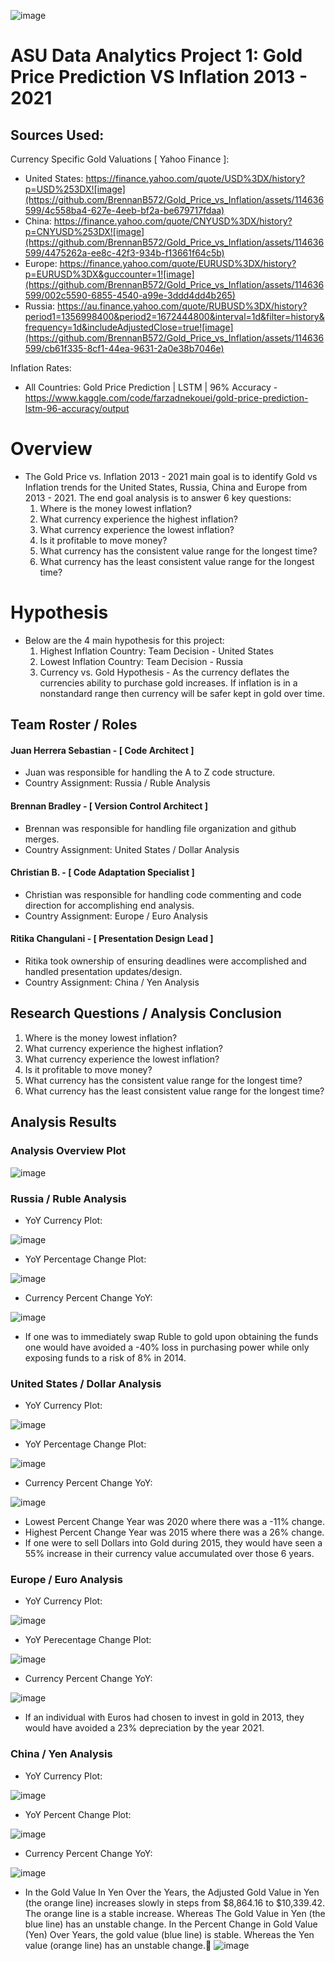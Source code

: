 ![image](https://github.com/BrennanB572/Gold_Price_vs_Inflation/assets/114636599/62c67771-86cf-4acf-989d-6999e2971786)


# ASU Data Analytics Project 1: Gold Price Prediction VS Inflation 2013 - 2021

## Sources Used:
Currency Specific Gold Valuations [ Yahoo Finance ]: 
- United States: https://finance.yahoo.com/quote/USD%3DX/history?p=USD%253DX![image](https://github.com/BrennanB572/Gold_Price_vs_Inflation/assets/114636599/4c558ba4-627e-4eeb-bf2a-be679717fdaa)
- China: https://finance.yahoo.com/quote/CNYUSD%3DX/history?p=CNYUSD%253DX![image](https://github.com/BrennanB572/Gold_Price_vs_Inflation/assets/114636599/4475262a-ee8c-42f3-934b-f13661f64c5b)
- Europe: https://finance.yahoo.com/quote/EURUSD%3DX/history?p=EURUSD%3DX&guccounter=1![image](https://github.com/BrennanB572/Gold_Price_vs_Inflation/assets/114636599/002c5590-6855-4540-a99e-3ddd4dd4b265)
- Russia: https://au.finance.yahoo.com/quote/RUBUSD%3DX/history?period1=1356998400&period2=1672444800&interval=1d&filter=history&frequency=1d&includeAdjustedClose=true![image](https://github.com/BrennanB572/Gold_Price_vs_Inflation/assets/114636599/cb61f335-8cf1-44ea-9631-2a0e38b7046e)


Inflation Rates:
- All Countries: Gold Price Prediction | LSTM | 96% Accuracy - https://www.kaggle.com/code/farzadnekouei/gold-price-prediction-lstm-96-accuracy/output

# Overview
- The Gold Price vs. Inflation 2013 - 2021 main goal is to identify Gold vs Inflation trends for the United States, Russia, China and Europe from 2013 - 2021. The end goal analysis is to answer 6 key questions:
  1. Where is the money lowest inflation?
  2. What currency experience the highest inflation?
  3. What currency experience the lowest inflation?
  4. Is it profitable to move money?
  5. What currency has the consistent value range for the longest time?
  6. What currency has the least consistent value range for the longest time?

# Hypothesis
- Below are the 4 main hypothesis for this project:
   1. Highest Inflation Country: Team Decision - United States
   2. Lowest Inflation Country: Team Decision - Russia
   3. Currency vs. Gold Hypothesis - As the currency deflates the currencies ability to purchase gold increases. If inflation is in a nonstandard range then currency will be safer kept in gold over time.

## Team Roster / Roles
#### Juan Herrera Sebastian - [ Code Architect ] 
- Juan was responsible for handling the A to Z code structure.
- Country Assignment: Russia / Ruble Analysis
#### Brennan Bradley - [ Version Control Architect ]
- Brennan was responsible for handling file organization and github merges.
- Country Assignment: United States / Dollar Analysis
#### Christian B. - [ Code Adaptation Specialist ]
- Christian was responsible for handling code commenting and code direction for accomplishing end analysis.
- Country Assignment: Europe / Euro Analysis
#### Ritika Changulani - [ Presentation Design Lead ] 
- Ritika took ownership of ensuring deadlines were accomplished and handled presentation updates/design.
- Country Assignment: China / Yen Analysis

## Research Questions / Analysis Conclusion
1. Where is the money lowest inflation?
2. What currency experience the highest inflation?
3. What currency experience the lowest inflation?
4. Is it profitable to move money?
5. What currency has the consistent value range for the longest time?
6. What currency has the least consistent value range for the longest time? 

## Analysis Results

### Analysis Overview Plot

![image](https://github.com/BrennanB572/Gold_Price_vs_Inflation/assets/114636599/50a58c32-0311-44b0-bd4d-f3839f08df4b)


### Russia / Ruble Analysis

- YoY Currency Plot:

![image](https://github.com/BrennanB572/Gold_Price_vs_Inflation/assets/114636599/84de2f3a-749d-4576-929a-403f500dd4c3)

- YoY Percentage Change Plot: 

![image](https://github.com/BrennanB572/Gold_Price_vs_Inflation/assets/114636599/49e6e727-b2af-49fa-96ae-d23202f35d83)

- Currency Percent Change YoY:

![image](https://github.com/BrennanB572/Gold_Price_vs_Inflation/assets/114636599/b4e3aac0-6b3c-497b-b848-3185aed8eca1)

- If one was to immediately swap Ruble to gold upon obtaining the funds one would have avoided a -40% loss in purchasing power while only exposing funds to a risk of 8% in 2014.

### United States / Dollar Analysis

- YoY Currency Plot:

![image](https://github.com/BrennanB572/Gold_Price_vs_Inflation/assets/114636599/e2d51b6d-bb21-408d-a2c0-5c4939b9354c)

- YoY Percentage Change Plot: 

![image](https://github.com/BrennanB572/Gold_Price_vs_Inflation/assets/114636599/b124b89e-db80-4f0a-b16b-3ea127569252)

- Currency Percent Change YoY:

![image](https://github.com/BrennanB572/Gold_Price_vs_Inflation/assets/114636599/259a7b22-ef35-43f8-bc8c-04d3b4a1d8fd)

- Lowest Percent Change Year was 2020 where there was a -11% change.
- Highest Percent Change Year was 2015 where there was a 26% change.
- If one were to sell Dollars into Gold during 2015, they would have seen a 55% increase in their currency value accumulated over those 6 years.

### Europe / Euro Analysis

- YoY Currency Plot:

![image](https://github.com/BrennanB572/Gold_Price_vs_Inflation/assets/114636599/9ae8375f-cbb3-4aef-bf98-174a1a014cfb)

- YoY Perecentage Change Plot:

![image](https://github.com/BrennanB572/Gold_Price_vs_Inflation/assets/114636599/1e81dcd6-56b1-4575-bdb8-4532a86778d1)

- Currency Percent Change YoY:

![image](https://github.com/BrennanB572/Gold_Price_vs_Inflation/assets/114636599/2d497989-018e-45c9-958d-e2804cc45580)

- If an individual with Euros had chosen to invest in gold in 2013, they would have avoided a 23% depreciation by the year 2021.

### China / Yen Analysis

- YoY Currency Plot:

![image](https://github.com/BrennanB572/Gold_Price_vs_Inflation/assets/114636599/4336c676-81fa-413e-b4d8-7de2ce963bc6)

- YoY Percent Change Plot:

![image](https://github.com/BrennanB572/Gold_Price_vs_Inflation/assets/114636599/aee58238-17c7-42e8-b653-31e8366d7e2e)

- Currency Percent Change YoY:

![image](https://github.com/BrennanB572/Gold_Price_vs_Inflation/assets/114636599/084bf9ee-aa96-4a1d-92e7-534cbae15a3b)

- In the Gold Value In Yen Over the Years, the Adjusted Gold Value in Yen (the orange line) increases slowly in steps from $8,864.16 to $10,339.42. The orange line is a stable increase.
Whereas The Gold Value in Yen (the blue line) has an unstable change. 
In the Percent Change in Gold Value (Yen) Over Years, the gold value (blue line) is stable. Whereas the Yen value (orange line) has an unstable change.
![image](https://github.com/BrennanB572/Gold_Price_vs_Inflation/assets/153463563/b43a1be9-ebb2-4fcc-9d0e-2de9f35d6192)













